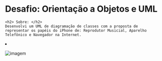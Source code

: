# Desafio: Orientação a Objetos e UML
    <h2> Sobre: </h2>
    Desenvolvi um UML de diagramação de classes com a proposta de representar os papéis do iPhone de: Reprodutor Musicial, Aparelho Telefônico e Navegador na Internet.


<li>
    <ul></ul>
    <ul></ul>
    <ul></ul>
</li>

 ![imagem](https://raw.githubusercontent.com/andrefelipebarros/desafioProjeto-diagramacao-classes-iphone/main/src/diagrama/img.png)
